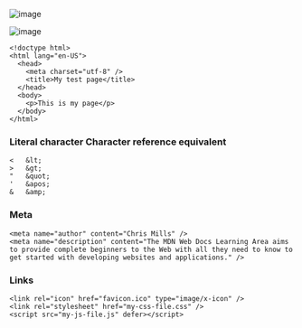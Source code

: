 ![image](https://github.com/user-attachments/assets/6443b74c-01c9-49fa-a9cf-fc6063d4a396)

![image](https://github.com/user-attachments/assets/dd18536d-6666-414a-9bd5-dd8ae97c3bef)


```
<!doctype html>
<html lang="en-US">
  <head>
    <meta charset="utf-8" />
    <title>My test page</title>
  </head>
  <body>
    <p>This is my page</p>
  </body>
</html>
```

### Literal character	Character reference equivalent
```
<	&lt;
>	&gt;
"	&quot;
'	&apos;
&	&amp;
```

### Meta
```
<meta name="author" content="Chris Mills" />
<meta name="description" content="The MDN Web Docs Learning Area aims to provide complete beginners to the Web with all they need to know to get started with developing websites and applications." />
```

### Links
```
<link rel="icon" href="favicon.ico" type="image/x-icon" />
<link rel="stylesheet" href="my-css-file.css" />
<script src="my-js-file.js" defer></script>
```





